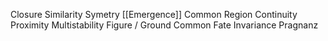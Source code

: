 Closure
Similarity
Symetry
[[Emergence]]
Common Region
Continuity
Proximity
Multistability
Figure / Ground
Common Fate
Invariance
Pragnanz